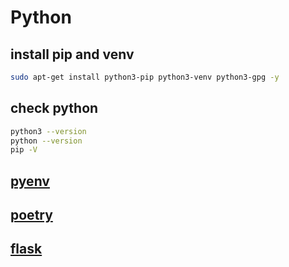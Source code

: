# Python

## install pip and venv

```bash
sudo apt-get install python3-pip python3-venv python3-gpg -y
```


## check python

```bash
python3 --version
python --version
pip -V
```


## [pyenv](/python/pyenv.md)

## [poetry](/python/poetry.md)

## [flask](/python/flask.md)
